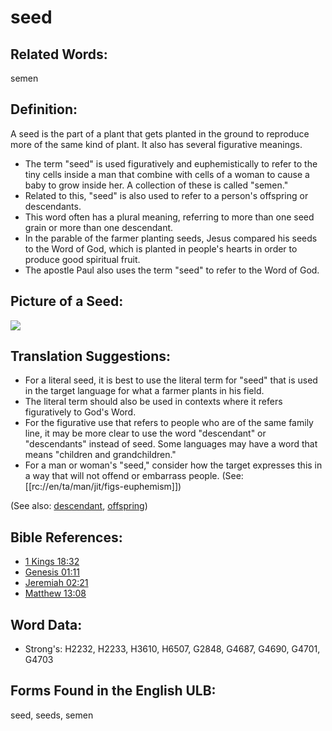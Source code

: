 # seed

## Related Words:

semen

## Definition:

A seed is the part of a plant that gets planted in the ground to reproduce more of the same kind of plant. It also has several figurative meanings.

* The term "seed" is used figuratively and euphemistically to refer to the tiny cells inside a man that combine with cells of a woman to cause a baby to grow inside her. A collection of these is called "semen."
* Related to this, "seed" is also used to refer to a person's offspring or descendants.
* This word often has a plural meaning, referring to more than one seed grain or more than one descendant.
* In the parable of the farmer planting seeds, Jesus compared his seeds to the Word of God, which is planted in people's hearts in order to produce good spiritual fruit.
* The apostle Paul also uses the term "seed" to refer to the Word of God.

## Picture of a Seed:

<a href="https://content.bibletranslationtools.org/WycliffeAssociates/en_tw/raw/branch/master/PNGs/s/Seed.png"><img src="https://content.bibletranslationtools.org/WycliffeAssociates/en_tw/raw/branch/master/PNGs/s/Seed.png" ></a>

## Translation Suggestions:

* For a literal seed, it is best to use the literal term for "seed" that is used in the target language for what a farmer plants in his field.
* The literal term should also be used in contexts where it refers figuratively to God's Word.
* For the figurative use that refers to people who are of the same family line, it may be more clear to use the word "descendant" or "descendants" instead of seed. Some languages may have a word that means "children and grandchildren."
* For a man or woman's "seed," consider how the target expresses this in a way that will not offend or embarrass people. (See: [[rc://en/ta/man/jit/figs-euphemism]])

(See also: [descendant](../other/descendant.md), [offspring](../other/offspring.md))

## Bible References:

* [1 Kings 18:32](rc://en/tn/help/1ki/18/32)
* [Genesis 01:11](rc://en/tn/help/gen/01/11)
* [Jeremiah 02:21](rc://en/tn/help/jer/02/21)
* [Matthew 13:08](rc://en/tn/help/mat/13/08)

## Word Data:

* Strong's: H2232, H2233, H3610, H6507, G2848, G4687, G4690, G4701, G4703

## Forms Found in the English ULB:

seed, seeds, semen
